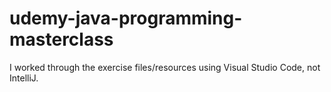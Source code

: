 # udemy-java-programming-masterclass

I worked through the exercise files/resources using Visual Studio Code, not IntelliJ.
